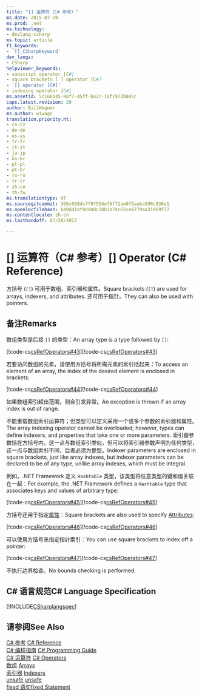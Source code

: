 ```yaml
---
title: "[] 运算符（C# 参考）"
ms.date: 2015-07-20
ms.prod: .net
ms.technology:
- devlang-csharp
ms.topic: article
f1_keywords:
- '[]_CSharpKeyword'
dev_langs:
- CSharp
helpviewer_keywords:
- subscript operator [C#]
- square brackets [ ] operator [C#]
- '[] operator [C#]'
- indexing operator [C#]
ms.assetid: 5c16bb45-88f7-45ff-b42c-1af1972b042c
caps.latest.revision: 20
author: BillWagner
ms.author: wiwagn
translation.priority.ht:
- cs-cz
- de-de
- es-es
- fr-fr
- it-it
- ja-jp
- ko-kr
- pl-pl
- pt-br
- ru-ru
- tr-tr
- zh-cn
- zh-tw
ms.translationtype: HT
ms.sourcegitcommit: 306c608dc7f97594ef6f72ae0f5aaba596c936e1
ms.openlocfilehash: b49d41af0dd4dc34b1b74c62ce8779aa31d69f77
ms.contentlocale: zh-cn
ms.lasthandoff: 07/28/2017

---
```

# <a name="-operator-c-reference"></a><span data-ttu-id="df925-102">[] 运算符（C# 参考）</span><span class="sxs-lookup"><span data-stu-id="df925-102">[] Operator (C# Reference)</span></span>
<span data-ttu-id="df925-103">方括号 (`[]`) 可用于数组、索引器和属性。</span><span class="sxs-lookup"><span data-stu-id="df925-103">Square brackets (`[]`) are used for arrays, indexers, and attributes.</span></span> <span data-ttu-id="df925-104">还可用于指针。</span><span class="sxs-lookup"><span data-stu-id="df925-104">They can also be used with pointers.</span></span>  
  
## <a name="remarks"></a><span data-ttu-id="df925-105">备注</span><span class="sxs-lookup"><span data-stu-id="df925-105">Remarks</span></span>  
 <span data-ttu-id="df925-106">数组类型是后接 `[]` 的类型：</span><span class="sxs-lookup"><span data-stu-id="df925-106">An array type is a type followed by `[]`:</span></span>  
  
 <span data-ttu-id="df925-107">[!code-cs[csRefOperators#43](../../../csharp/language-reference/operators/codesnippet/CSharp/index-operator_1.cs)]</span><span class="sxs-lookup"><span data-stu-id="df925-107">[!code-cs[csRefOperators#43](../../../csharp/language-reference/operators/codesnippet/CSharp/index-operator_1.cs)]</span></span>  
  
 <span data-ttu-id="df925-108">若要访问数组的元素，请使用方括号将所需元素的索引括起来：</span><span class="sxs-lookup"><span data-stu-id="df925-108">To access an element of an array, the index of the desired element is enclosed in brackets:</span></span>  
  
 <span data-ttu-id="df925-109">[!code-cs[csRefOperators#44](../../../csharp/language-reference/operators/codesnippet/CSharp/index-operator_2.cs)]</span><span class="sxs-lookup"><span data-stu-id="df925-109">[!code-cs[csRefOperators#44](../../../csharp/language-reference/operators/codesnippet/CSharp/index-operator_2.cs)]</span></span>  
  
 <span data-ttu-id="df925-110">如果数组索引超出范围，则会引发异常。</span><span class="sxs-lookup"><span data-stu-id="df925-110">An exception is thrown if an array index is out of range.</span></span>  
  
 <span data-ttu-id="df925-111">不能重载数组索引运算符；但类型可以定义采用一个或多个参数的索引器和属性。</span><span class="sxs-lookup"><span data-stu-id="df925-111">The array indexing operator cannot be overloaded; however, types can define indexers, and properties that take one or more parameters.</span></span> <span data-ttu-id="df925-112">索引器参数括在方括号内，这一点与数组索引类似，但可以将索引器参数声明为任何类型，这一点与数组索引不同，后者必须为整型。</span><span class="sxs-lookup"><span data-stu-id="df925-112">Indexer parameters are enclosed in square brackets, just like array indexes, but indexer parameters can be declared to be of any type, unlike array indexes, which must be integral.</span></span>  
  
 <span data-ttu-id="df925-113">例如，.NET Framework 定义 `Hashtable` 类型，该类型将任意类型的键和值关联在一起：</span><span class="sxs-lookup"><span data-stu-id="df925-113">For example, the .NET Framework defines a `Hashtable` type that associates keys and values of arbitrary type:</span></span>  
  
 <span data-ttu-id="df925-114">[!code-cs[csRefOperators#45](../../../csharp/language-reference/operators/codesnippet/CSharp/index-operator_3.cs)]</span><span class="sxs-lookup"><span data-stu-id="df925-114">[!code-cs[csRefOperators#45](../../../csharp/language-reference/operators/codesnippet/CSharp/index-operator_3.cs)]</span></span>  
  
 <span data-ttu-id="df925-115">方括号还用于指定[属性](../../../csharp/programming-guide/concepts/attributes/index.md)：</span><span class="sxs-lookup"><span data-stu-id="df925-115">Square brackets are also used to specify [Attributes](../../../csharp/programming-guide/concepts/attributes/index.md):</span></span>  
  
 <span data-ttu-id="df925-116">[!code-cs[csRefOperators#46](../../../csharp/language-reference/operators/codesnippet/CSharp/index-operator_4.cs)]</span><span class="sxs-lookup"><span data-stu-id="df925-116">[!code-cs[csRefOperators#46](../../../csharp/language-reference/operators/codesnippet/CSharp/index-operator_4.cs)]</span></span>  
  
 <span data-ttu-id="df925-117">可以使用方括号来指定指针索引：</span><span class="sxs-lookup"><span data-stu-id="df925-117">You can use square brackets to index off a pointer:</span></span>  
  
 <span data-ttu-id="df925-118">[!code-cs[csRefOperators#47](../../../csharp/language-reference/operators/codesnippet/CSharp/index-operator_5.cs)]</span><span class="sxs-lookup"><span data-stu-id="df925-118">[!code-cs[csRefOperators#47](../../../csharp/language-reference/operators/codesnippet/CSharp/index-operator_5.cs)]</span></span>  
  
 <span data-ttu-id="df925-119">不执行边界检查。</span><span class="sxs-lookup"><span data-stu-id="df925-119">No bounds checking is performed.</span></span>  
  
## <a name="c-language-specification"></a><span data-ttu-id="df925-120">C# 语言规范</span><span class="sxs-lookup"><span data-stu-id="df925-120">C# Language Specification</span></span>  
 [!INCLUDE[CSharplangspec](~/includes/csharplangspec-md.md)]  
  
## <a name="see-also"></a><span data-ttu-id="df925-121">请参阅</span><span class="sxs-lookup"><span data-stu-id="df925-121">See Also</span></span>  
 <span data-ttu-id="df925-122">[C# 参考](../../../csharp/language-reference/index.md) </span><span class="sxs-lookup"><span data-stu-id="df925-122">[C# Reference](../../../csharp/language-reference/index.md) </span></span>  
 <span data-ttu-id="df925-123">[C# 编程指南](../../../csharp/programming-guide/index.md) </span><span class="sxs-lookup"><span data-stu-id="df925-123">[C# Programming Guide](../../../csharp/programming-guide/index.md) </span></span>  
 <span data-ttu-id="df925-124">[C# 运算符](../../../csharp/language-reference/operators/index.md) </span><span class="sxs-lookup"><span data-stu-id="df925-124">[C# Operators](../../../csharp/language-reference/operators/index.md) </span></span>  
 <span data-ttu-id="df925-125">[数组](../../../csharp/programming-guide/arrays/index.md) </span><span class="sxs-lookup"><span data-stu-id="df925-125">[Arrays](../../../csharp/programming-guide/arrays/index.md) </span></span>  
 <span data-ttu-id="df925-126">[索引器](../../../csharp/programming-guide/indexers/index.md) </span><span class="sxs-lookup"><span data-stu-id="df925-126">[Indexers](../../../csharp/programming-guide/indexers/index.md) </span></span>  
 <span data-ttu-id="df925-127">[unsafe](../../../csharp/language-reference/keywords/unsafe.md) </span><span class="sxs-lookup"><span data-stu-id="df925-127">[unsafe](../../../csharp/language-reference/keywords/unsafe.md) </span></span>  
 [<span data-ttu-id="df925-128">fixed 语句</span><span class="sxs-lookup"><span data-stu-id="df925-128">fixed Statement</span></span>](../../../csharp/language-reference/keywords/fixed-statement.md)

